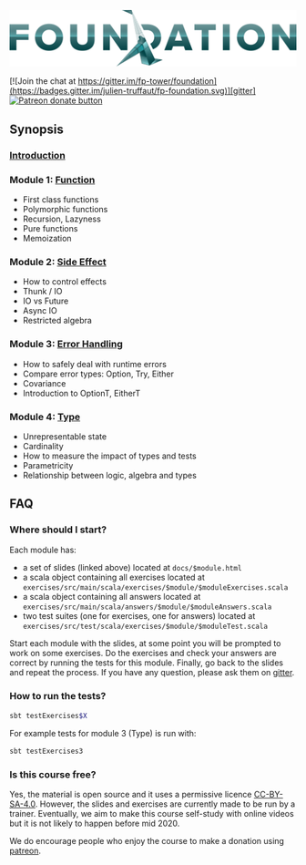 ![FP Foundation Logo](logo/Foundation.png)<br>

[![Join the chat at https://gitter.im/fp-tower/foundation](https://badges.gitter.im/julien-truffaut/fp-foundation.svg)][gitter]
<span class="badge-patreon"><a href="https://www.patreon.com/bePatron?u=10482033" title="Donate to this project using Patreon"><img src="https://img.shields.io/badge/patreon-donate-yellow.svg" alt="Patreon donate button" /></a></span>

## Synopsis

### [Introduction](https://fp-tower.github.io/foundation/index.html#1)

### Module 1: [Function](https://fp-tower.github.io/foundation/1-Function.html#1)
* First class functions
* Polymorphic functions
* Recursion, Lazyness
* Pure functions
* Memoization

### Module 2: [Side Effect](https://fp-tower.github.io/foundation/2-SideEffect.html#1)
* How to control effects
* Thunk / IO
* IO vs Future
* Async IO
* Restricted algebra

### Module 3: [Error Handling](https://fp-tower.github.io/foundation/3-ErrorHandling.html#1)
* How to safely deal with runtime errors
* Compare error types: Option, Try, Either
* Covariance
* Introduction to OptionT, EitherT

### Module 4: [Type](https://fp-tower.github.io/foundation/4-Type.html#1)
* Unrepresentable state
* Cardinality
* How to measure the impact of types and tests
* Parametricity
* Relationship between logic, algebra and types


## FAQ

### Where should I start?

Each module has:
* a set of slides (linked above) located at `docs/$module.html`
* a scala object containing all exercises located at `exercises/src/main/scala/exercises/$module/$moduleExercises.scala`
* a scala object containing all answers located at `exercises/src/main/scala/answers/$module/$moduleAnswers.scala`
* two test suites (one for exercises, one for answers) located at `exercises/src/test/scala/exercises/$module/$moduleTest.scala`

Start each module with the slides, at some point you will be prompted to work on some exercises. 
Do the exercises and check your answers are correct by running the tests for this module.
Finally, go back to the slides and repeat the process. If you have any question, please ask them on [gitter][gitter].

### How to run the tests?

```bash
sbt testExercises$X
```

For example tests for module 3 (Type) is run with:

```bash
sbt testExercises3
```

### Is this course free?

Yes, the material is open source and it uses a permissive licence [CC-BY-SA-4.0][licence].
However, the slides and exercises are currently made to be run by a trainer. Eventually, we aim to make this course
self-study with online videos but it is not likely to happen before mid 2020.

We do encourage people who enjoy the course to make a donation using [patreon][patreon].

[gitter]: https://gitter.im/fp-tower/foundation?utm_source=badge&utm_medium=badge&utm_campaign=pr-badge&utm_content=badge
[licence]: https://creativecommons.org/licenses/by-sa/4.0/legalcode
[patreon]: https://www.patreon.com/bePatron?u=10482033